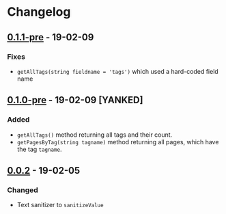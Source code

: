 # Changelog
## [0.1.1-pre] - 19-02-09
### Fixes
- `getAllTags(string fieldname = 'tags')` which used a hard-coded field name

## [0.1.0-pre] - 19-02-09 [YANKED]
### Added
- `getAllTags()` method returning all tags and their count.
- `getPagesByTag(string tagname)` method returning all pages, which have the tag `tagname`.

	
## [0.0.2] - 19-02-05
### Changed
- Text sanitizer to `sanitizeValue`

[0.1.1-pre]: https://github.com/sebi2020/fieldtypeTags/compare/v0.1.0-pre...v0.1.1-pre
[0.1.0-pre]: https://github.com/sebi2020/FieldtypeTags/compare/v0.0.2...v0.1.0-pre
[0.0.2]: http://www.github.com/sebi2020/FieldtypeTags/compare/v0.0.1...v0.0.2